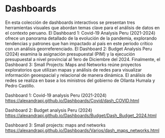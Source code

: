 # Dashboards

En esta colección de dashboards interactivos se presentan tres herramientas visuales que abordan temas clave para el análisis de datos en el contexto peruano. El Dashboard 1: Covid-19 Analysis Peru (2021-2024) ofrece un panorama detallado de la evolución de la pandemia, explorando tendencias y patrones que han impactado al país en este periodo crítico con un análisis georreferenciado. El Dashboard 2: Budget Analysis Peru (2024) examina la asignación presupuestal (PIM) y la ejecución presupuestal a nivel provincial al 1ero de Diciembre del 2024. Finalmente, el Dashboard 3: Small Projects: Maps and Networks reúne proyectos exploratorios que utilizan mapas y análisis de redes para visualizar información geoespacial y relacional de manera dinámica. El análisis de redes se realiza en base a los ministros del gobierno de Ollanta Humala y Pedro Castillo. 

Dashboard 1: Covid-19 analysis Peru (2021-2024) 
https://alexandrapj.github.io/Dashboards/Covid/dash_COVID.html

Dashboard 2: Budget analysis Peru (2024)
https://alexandrapj.github.io/Dashboards/Budget/Dash_Budget_2024.html

Dashboard 3: Small projects: maps and networks 
https://alexandrapj.github.io/Dashboards/Varios/dash_maps_networks.html



